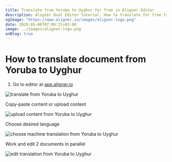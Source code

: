 ```yaml
---
title: Translate from Yoruba to Uyghur for free in Aligner Editor
description: Aligner Dual Editor Tutorial. How to translate for free from Yoruba to Uyghur. Aligner is multilingual document management platform. 
ogImage: "https://www.aligner.io/images/aligner-logo.png"
date: 2020-05-06T07:09:21+03:00
image: ../images/aligner-logo.png
onBlog: true
---
```


# How to translate document from Yoruba to Uyghur

1. Go to editor at [app.aligner.io](https://app.aligner.io "Aligner App web page")

![translate from Yoruba to Uyghur](../aligner-blank-editor.png "translate from Yoruba to Uyghur")

Copy-paste content or upload content

![upload content from Yoruba to Uyghur](../aligner-uploaded-document.png "upload content from Yoruba to Uyghur")

Choose desired language

![choose machine translation from Yoruba to Uyghur](../aligner-language-dropdown.png "choose machine translation from Yoruba to Uyghur")

Work and edit 2 documents in parallel

![edit translation from Yoruba to Uyghur](../aligner-double-sitded-editor.png "edit translation from Yoruba to Uyghur")

